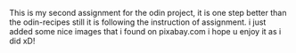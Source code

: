 This is my second assignment for the odin project, it is one step better than the odin-recipes still
it is following the instruction of assignment.
i just added some nice images that i found on pixabay.com
i hope u enjoy it as i did xD!
